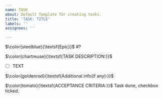 ```yaml
---
name: TASK
about: Default Template for creating tasks.
title: 'TASK: TITLE'
labels: ''
assignees: ''

---
```


$\color{steelblue}{\textsf{Epic}}$ #?

$\color{chartreuse}{\textsf{TASK DESCRIPTION:}}$
* [ ] TEXT

$\color{goldenrod}{\textsf{Additional info(if any):}}$

$\color{tomato}{\textsf{ACCEPTANCE CRITERIA:}}$ Task done, checkbox ticked.
